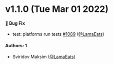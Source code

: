 # v1.1.0 (Tue Mar 01 2022)

#### 🐛 Bug Fix

- test: platforms run tests [#1089](https://github.com/salute-developers/plasma/pull/1089) ([@LamaEats](https://github.com/LamaEats))

#### Authors: 1

- Sviridov Maksim ([@LamaEats](https://github.com/LamaEats))
